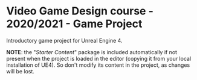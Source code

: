 # Video Game Design course - 2020/2021 - Game Project

Introductory game project for Unreal Engine 4.

 **NOTE**: the "*Starter Content*" package is included automatically if not present when the project is loaded in the editor (copying it from your local installation of UE4). So don't modify its content in the project, as changes will be lost.
